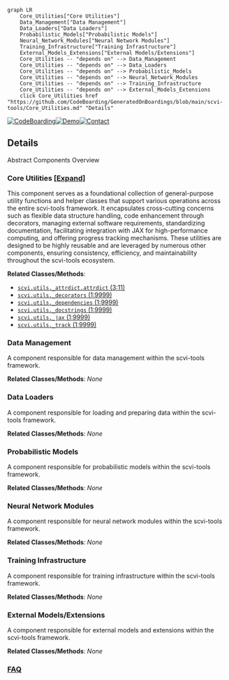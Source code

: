```mermaid
graph LR
    Core_Utilities["Core Utilities"]
    Data_Management["Data Management"]
    Data_Loaders["Data Loaders"]
    Probabilistic_Models["Probabilistic Models"]
    Neural_Network_Modules["Neural Network Modules"]
    Training_Infrastructure["Training Infrastructure"]
    External_Models_Extensions["External Models/Extensions"]
    Core_Utilities -- "depends on" --> Data_Management
    Core_Utilities -- "depends on" --> Data_Loaders
    Core_Utilities -- "depends on" --> Probabilistic_Models
    Core_Utilities -- "depends on" --> Neural_Network_Modules
    Core_Utilities -- "depends on" --> Training_Infrastructure
    Core_Utilities -- "depends on" --> External_Models_Extensions
    click Core_Utilities href "https://github.com/CodeBoarding/GeneratedOnBoardings/blob/main/scvi-tools/Core_Utilities.md" "Details"
```

[![CodeBoarding](https://img.shields.io/badge/Generated%20by-CodeBoarding-9cf?style=flat-square)](https://github.com/CodeBoarding/CodeBoarding)[![Demo](https://img.shields.io/badge/Try%20our-Demo-blue?style=flat-square)](https://www.codeboarding.org/demo)[![Contact](https://img.shields.io/badge/Contact%20us%20-%20contact@codeboarding.org-lightgrey?style=flat-square)](mailto:contact@codeboarding.org)

## Details

Abstract Components Overview

### Core Utilities [[Expand]](./Core_Utilities.md)
This component serves as a foundational collection of general-purpose utility functions and helper classes that support various operations across the entire scvi-tools framework. It encapsulates cross-cutting concerns such as flexible data structure handling, code enhancement through decorators, managing external software requirements, standardizing documentation, facilitating integration with JAX for high-performance computing, and offering progress tracking mechanisms. These utilities are designed to be highly reusable and are leveraged by numerous other components, ensuring consistency, efficiency, and maintainability throughout the scvi-tools ecosystem.


**Related Classes/Methods**:

- <a href="https://github.com/scverse/scvi-tools/blob/main/src/scvi/utils/_attrdict.py#L3-L11" target="_blank" rel="noopener noreferrer">`scvi.utils._attrdict.attrdict` (3:11)</a>
- <a href="https://github.com/scverse/scvi-tools/blob/main/src/scvi/utils/_decorators.py#L1-L9999" target="_blank" rel="noopener noreferrer">`scvi.utils._decorators` (1:9999)</a>
- <a href="https://github.com/scverse/scvi-tools/blob/main/src/scvi/utils/_dependencies.py#L1-L9999" target="_blank" rel="noopener noreferrer">`scvi.utils._dependencies` (1:9999)</a>
- <a href="https://github.com/scverse/scvi-tools/blob/main/src/scvi/utils/_docstrings.py#L1-L9999" target="_blank" rel="noopener noreferrer">`scvi.utils._docstrings` (1:9999)</a>
- <a href="https://github.com/scverse/scvi-tools/blob/main/src/scvi/utils/_jax.py#L1-L9999" target="_blank" rel="noopener noreferrer">`scvi.utils._jax` (1:9999)</a>
- <a href="https://github.com/scverse/scvi-tools/blob/main/src/scvi/utils/_track.py#L1-L9999" target="_blank" rel="noopener noreferrer">`scvi.utils._track` (1:9999)</a>


### Data Management
A component responsible for data management within the scvi-tools framework.


**Related Classes/Methods**: _None_

### Data Loaders
A component responsible for loading and preparing data within the scvi-tools framework.


**Related Classes/Methods**: _None_

### Probabilistic Models
A component responsible for probabilistic models within the scvi-tools framework.


**Related Classes/Methods**: _None_

### Neural Network Modules
A component responsible for neural network modules within the scvi-tools framework.


**Related Classes/Methods**: _None_

### Training Infrastructure
A component responsible for training infrastructure within the scvi-tools framework.


**Related Classes/Methods**: _None_

### External Models/Extensions
A component responsible for external models and extensions within the scvi-tools framework.


**Related Classes/Methods**: _None_



### [FAQ](https://github.com/CodeBoarding/GeneratedOnBoardings/tree/main?tab=readme-ov-file#faq)